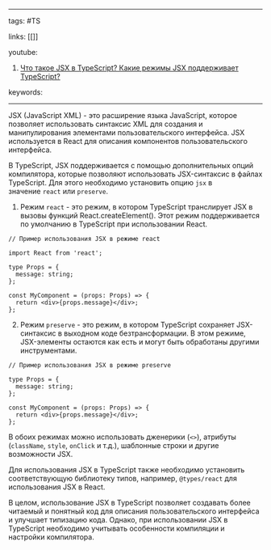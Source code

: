 ____

tags: #TS

links: [[]]

youtube: 
1. [Что такое JSX в TypeScript? Какие режимы JSX поддерживает TypeScript?](https://youtu.be/TOn-1RrowKE?t=212)

keywords:

_____

JSX (JavaScript XML) - это расширение языка JavaScript, которое позволяет использовать синтаксис XML для создания и манипулирования элементами пользовательского интерфейса. JSX используется в React для описания компонентов пользовательского интерфейса.

В TypeScript, JSX поддерживается с помощью дополнительных опций компилятора, которые позволяют использовать JSX-синтаксис в файлах TypeScript. Для этого необходимо установить опцию `jsx` в значение `react` или `preserve`.

1.  Режим `react` - это режим, в котором TypeScript транслирует JSX в вызовы функций React.createElement(). Этот режим поддерживается по умолчанию в TypeScript при использовании React.

```
// Пример использования JSX в режиме react

import React from 'react';

type Props = {
  message: string;
};

const MyComponent = (props: Props) => {
  return <div>{props.message}</div>;
};
```

2.  Режим `preserve` - это режим, в котором TypeScript сохраняет JSX-синтаксис в выходном коде безтрансформации. В этом режиме, JSX-элементы остаются как есть и могут быть обработаны другими инструментами.

```
// Пример использования JSX в режиме preserve

type Props = {
  message: string;
};

const MyComponent = (props: Props) => {
  return <div>{props.message}</div>;
};
```

В обоих режимах можно использовать дженерики (`<>`), атрибуты (`className`, `style`, `onClick` и т.д.), шаблонные строки и другие возможности JSX.

Для использования JSX в TypeScript также необходимо установить соответствующую библиотеку типов, например, `@types/react` для использования JSX в React.

В целом, использование JSX в TypeScript позволяет создавать более читаемый и понятный код для описания пользовательского интерфейса и улучшает типизацию кода. Однако, при использовании JSX в TypeScript необходимо учитывать особенности компиляции и настройки компилятора.